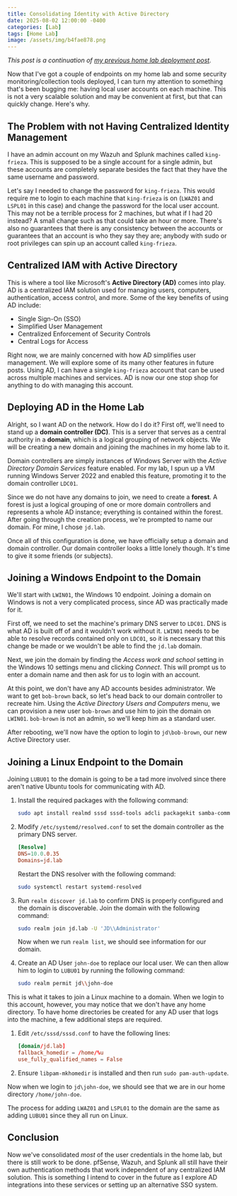 ```yaml
---
title: Consolidating Identity with Active Directory
date: 2025-08-02 12:00:00 -0400
categories: [Lab]
tags: [Home Lab]
image: /assets/img/b4fae878.png
---
```


*This post is a continuation of*
*[my previous home lab deployment post][homelab-deployment].*

Now that I've got a couple of endpoints on my home lab and some security
monitoring/collection tools deployed, I can turn my attention to something
that's been bugging me: having local user accounts on each machine. This is not
a very scalable solution and may be convenient at first, but that can quickly
change. Here's why.

## The Problem with not Having Centralized Identity Management

I have an admin account on my Wazuh and Splunk machines called `king-frieza`.
This is supposed to be a single account for a single admin, but these accounts
are completely separate besides the fact that they have the same username and
password.

Let's say I needed to change the password for `king-frieza`. This
would require me to login to each machine that `king-frieza` is on (`LWAZ01`
and `LSPL01` in this case) and change the password for the local user account.
This may not be a terrible process for 2 machines, but what if I had 20
instead? A small change such as that could take an hour or more. There's also
no guarantees that there is any consistency between the accounts or guarantees
that an account is who they say they are; anybody with sudo or root privileges
can spin up an account called `king-frieza`.

## Centralized IAM with Active Directory

This is where a tool like Microsoft's **Active Directory (AD)** comes into
play. AD is a centralized IAM solution used for managing users, computers,
authentication, access control, and more. Some of the key benefits of using AD
include:

- Single Sign-On (SSO)
- Simplified User Management
- Centralized Enforcement of Security Controls
- Central Logs for Access

Right now, we are mainly concerned with how AD simplifies user management. We
will explore some of its many other features in future posts. Using AD, I can
have a single `king-frieza` account that can be used across multiple machines
and services. AD is now our one stop shop for anything to do with managing this
account.

## Deploying AD in the Home Lab

Alright, so I want AD on the network. How do I do it? First off, we'll need to
stand up a **domain controller (DC)**. This is a server that serves as a
central authority in a **domain**, which is a logical grouping of network
objects. We will be creating a new domain and joining the machines
in my home lab to it.

Domain controllers are simply instances of Windows Server with the *Active*
*Directory Domain Services* feature enabled. For my lab, I spun up a VM running
Windows Server 2022 and enabled this feature, promoting it to the domain
controller `LDC01`.

Since we do not have any domains to join, we need to create a **forest**. A
forest is just a logical grouping of one or more domain controllers and
represents a whole AD instance; everything is contained within the forest.
After going through the creation process, we're prompted to name our domain.
For mine, I chose `jd.lab`.

Once all of this configuration is done, we have officially setup a domain and
domain controller. Our domain controller looks a little lonely though. It's
time to give it some friends (or subjects).

## Joining a Windows Endpoint to the Domain

We'll start with `LWIN01`, the Windows 10 endpoint. Joining a domain on Windows
is not a very complicated process, since AD was practically made for it.

First off, we need to set the machine's primary DNS server to `LDC01`. DNS is
what AD is built off of and it wouldn't work without it. `LWIN01` needs to be
able to resolve records contained only on `LDC01`, so it is necessary that this
change be made or we wouldn't be able to find the `jd.lab` domain.

Next, we join the domain by finding the *Access work and school* setting in
the Windows 10 settings menu and clicking *Connect*. This will prompt us to
enter a domain name and then ask for us to login with an account.

At this point, we don't have any AD accounts besides administrator. We want to
get `bob-brown` back, so let's head back to our domain controller to recreate
him. Using the *Active Directory Users and Computers* menu, we can provision a
new user `bob-brown` and use him to join the domain on `LWIN01`. `bob-brown` is
not an admin, so we'll keep him as a standard user.

After rebooting, we'll now have the option to login to `jd\bob-brown`, our new
Active Directory user.

## Joining a Linux Endpoint to the Domain

Joining `LUBU01` to the domain is going to be a tad more involved since there
aren't native Ubuntu tools for communicating with AD.

1. Install the required packages with the following command:

   ```bash
   sudo apt install realmd sssd sssd-tools adcli packagekit samba-common-bin
   ```

2. Modify `/etc/systemd/resolved.conf` to set the domain controller as the
   primary DNS server.

   ```conf
   [Resolve]
   DNS=10.0.0.35
   Domains=jd.lab
   ```

   Restart the DNS resolver with the following command:

   ```bash
   sudo systemctl restart systemd-resolved
   ```

3. Run `realm discover jd.lab` to confirm DNS is properly configured and the
   domain is discoverable. Join the domain with the following command:

   ```bash
   sudo realm join jd.lab -U 'JD\\Administrator'
   ```

   Now when we run `realm list`, we should see information for our domain.
4. Create an AD User `john-doe` to replace our local user. We can then allow
   him to login to `LUBU01` by running the following command:

   ```bash
   sudo realm permit jd\\john-doe
   ```

This is what it takes to join a Linux machine to a domain. When we login to
this account, however, you may notice that we don't have any home directory. To
have home directories be created for any AD user that logs into the machine, a
few additional steps are required.

1. Edit `/etc/sssd/sssd.conf` to have the following lines:

   ```conf
   [domain/jd.lab]
   fallback_homedir = /home/%u
   use_fully_qualified_names = False
   ```

2. Ensure `libpam-mkhomedir` is installed and then run `sudo pam-auth-update`.

Now when we login to `jd\john-doe`, we should see that we are in our home
directory `/home/john-doe`.

The process for adding `LWAZ01` and `LSPL01` to the domain are the same as
adding `LUBU01` since they all run on Linux.

## Conclusion

Now we've consolidated *most* of the user credentials in the home lab, but
there is still work to be done. pfSense, Wazuh, and Splunk all still have their
own authentication methods that work independent of any centralized IAM
solution. This is something I intend to cover in the future as I explore AD
integrations into these services or setting up an alternative SSO system.

[homelab-deployment]: <{% post_url 2025-07-30-homelab-deployment %}>
